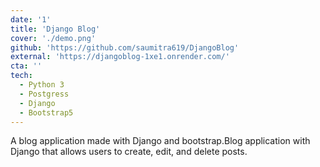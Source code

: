 ```yaml
---
date: '1'
title: 'Django Blog'
cover: './demo.png'
github: 'https://github.com/saumitra619/DjangoBlog'
external: 'https://djangoblog-1xe1.onrender.com/'
cta: ''
tech:
  - Python 3
  - Postgress
  - Django
  - Bootstrap5
---
```


A blog application made with Django and bootstrap.Blog application with Django that allows users to create, edit, and delete posts.
